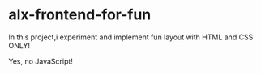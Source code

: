 # alx-frontend-for-fun


In this project,i  experiment and implement fun layout with HTML and CSS ONLY!

Yes, no JavaScript!


